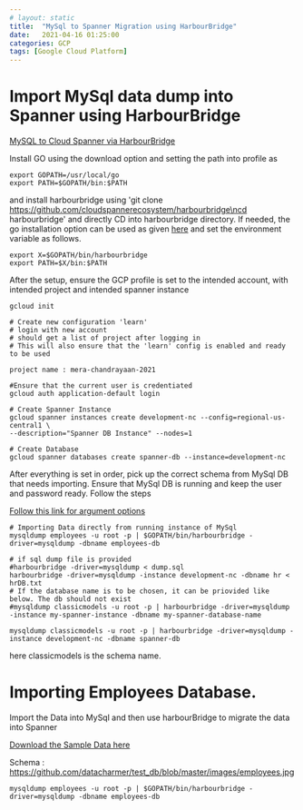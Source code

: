 ```yaml
---
# layout: static
title:  "MySql to Spanner Migration using HarbourBridge"
date:   2021-04-16 01:25:00
categories: GCP
tags: [Google Cloud Platform]
---
```


# Import MySql data dump into Spanner using HarbourBridge

[MySQL to Cloud Spanner via HarbourBridge](https://opensource.googleblog.com/2020/09/mysql-to-cloud-spanner-via-harbourbridge.html)

Install GO using the download option and setting the path into profile as
```shell
export GOPATH=/usr/local/go
export PATH=$GOPATH/bin:$PATH
````

and install harbourbridge using 'git clone https://github.com/cloudspannerecosystem/harbourbridge\ncd harbourbridge'
and directly CD into harbourbridge directory. If needed, the go installation option can be used as given 
[here](https://github.com/cloudspannerecosystem/harbourbridge#installing-harbourbridge) and 
set the environment variable as follows.
```shell
export X=$GOPATH/bin/harbourbridge
export PATH=$X/bin:$PATH
```

After the setup, ensure the GCP profile is set to the intended account, with intended project and intended spanner instance
```shell
gcloud init

# Create new configuration 'learn'
# login with new account
# should get a list of project after logging in
# This will also ensure that the 'learn' config is enabled and ready to be used

project name : mera-chandrayaan-2021

#Ensure that the current user is credentiated
gcloud auth application-default login

# Create Spanner Instance
gcloud spanner instances create development-nc --config=regional-us-central1 \
--description="Spanner DB Instance" --nodes=1

# Create Database
gcloud spanner databases create spanner-db --instance=development-nc

```

After everything is set in order, pick up the correct schema from MySql DB that needs importing. Ensure that MySql DB is 
running and keep the user and password ready. Follow the steps

[Follow this link for argument options](https://github.com/cloudspannerecosystem/harbourbridge/blob/master/mysql/README.md#using-harbourbridge-with-mysqldump)
```shell
# Importing Data directly from running instance of MySql
mysqldump employees -u root -p | $GOPATH/bin/harbourbridge -driver=mysqldump -dbname employees-db

# if sql dump file is provided
#harbourbridge -driver=mysqldump < dump.sql
harbourbridge -driver=mysqldump -instance development-nc -dbname hr < hrDB.txt
# If the database name is to be chosen, it can be priovided like below. The db should not exist
#mysqldump classicmodels -u root -p | harbourbridge -driver=mysqldump -instance my-spanner-instance -dbname my-spanner-database-name

mysqldump classicmodels -u root -p | harbourbridge -driver=mysqldump -instance development-nc -dbname spanner-db
```
here classicmodels is the schema name.


# Importing Employees Database.

Import the Data into MySql and then use harbourBridge to migrate the data into Spanner

[Download the Sample Data here](https://github.com/datacharmer/test_db)

Schema : 
https://github.com/datacharmer/test_db/blob/master/images/employees.jpg

```shell
mysqldump employees -u root -p | $GOPATH/bin/harbourbridge -driver=mysqldump -dbname employees-db
```